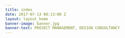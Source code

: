 ```yaml
---
title: index
date: 2017-07-13 08:13:00 Z
layout: layout_home
banner-image: banner.jpg
banner-text: PROJECT MANAGEMENT, DESIGN CONSULTANCY
---
```


